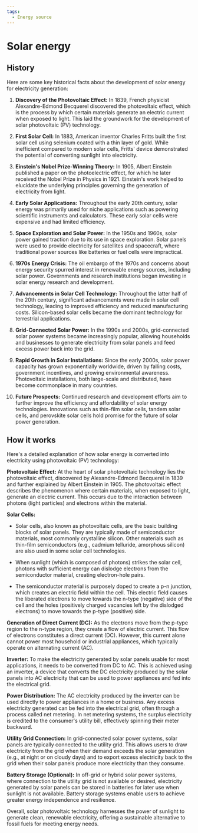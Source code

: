 ```yaml
---
tags:
  - Energy source
---
```


<head>
    <meta charset="UTF-8">
    <meta name="viewport" content="width=device-width, initial-scale=1.0">
    <meta name="description" content="Welcome to ac-electricity! Here you will learn more about electricity, the different components used to make an electrical circuit as well as their features and use cases.">
    <meta name="keywords" content="alexis carbillet, carbillet, electricity, capacitors, conductors, diodes, electronic, energy source, hardware, home appliances, inductors, insulators, resistors, semi-conductors">
    <meta name="author" content="Alexis Carbillet ">
</head>

# Solar energy

## History

Here are some key historical facts about the development of solar energy for electricity generation:

1. **Discovery of the Photovoltaic Effect:** In 1839, French physicist Alexandre-Edmond Becquerel discovered the photovoltaic effect, which is the process by which certain materials generate an electric current when exposed to light. This laid the groundwork for the development of solar photovoltaic (PV) technology.

2. **First Solar Cell:** In 1883, American inventor Charles Fritts built the first solar cell using selenium coated with a thin layer of gold. While inefficient compared to modern solar cells, Fritts' device demonstrated the potential of converting sunlight into electricity.

3. **Einstein's Nobel Prize-Winning Theory:** In 1905, Albert Einstein published a paper on the photoelectric effect, for which he later received the Nobel Prize in Physics in 1921. Einstein's work helped to elucidate the underlying principles governing the generation of electricity from light.

4. **Early Solar Applications:** Throughout the early 20th century, solar energy was primarily used for niche applications such as powering scientific instruments and calculators. These early solar cells were expensive and had limited efficiency.

5. **Space Exploration and Solar Power:** In the 1950s and 1960s, solar power gained traction due to its use in space exploration. Solar panels were used to provide electricity for satellites and spacecraft, where traditional power sources like batteries or fuel cells were impractical.

6. **1970s Energy Crisis:** The oil embargo of the 1970s and concerns about energy security spurred interest in renewable energy sources, including solar power. Governments and research institutions began investing in solar energy research and development.

7. **Advancements in Solar Cell Technology:** Throughout the latter half of the 20th century, significant advancements were made in solar cell technology, leading to improved efficiency and reduced manufacturing costs. Silicon-based solar cells became the dominant technology for terrestrial applications.

8. **Grid-Connected Solar Power:** In the 1990s and 2000s, grid-connected solar power systems became increasingly popular, allowing households and businesses to generate electricity from solar panels and feed excess power back into the grid.

9. **Rapid Growth in Solar Installations:** Since the early 2000s, solar power capacity has grown exponentially worldwide, driven by falling costs, government incentives, and growing environmental awareness. Photovoltaic installations, both large-scale and distributed, have become commonplace in many countries.

10. **Future Prospects:** Continued research and development efforts aim to further improve the efficiency and affordability of solar energy technologies. Innovations such as thin-film solar cells, tandem solar cells, and perovskite solar cells hold promise for the future of solar power generation.

## How it works

Here's a detailed explanation of how solar energy is converted into electricity using photovoltaic (PV) technology:

**Photovoltaic Effect:** At the heart of solar photovoltaic technology lies the photovoltaic effect, discovered by Alexandre-Edmond Becquerel in 1839 and further explained by Albert Einstein in 1905. The photovoltaic effect describes the phenomenon where certain materials, when exposed to light, generate an electric current. This occurs due to the interaction between photons (light particles) and electrons within the material.

**Solar Cells:**

   - Solar cells, also known as photovoltaic cells, are the basic building blocks of solar panels. They are typically made of semiconductor materials, most commonly crystalline silicon. Other materials such as thin-film semiconductors (e.g., cadmium telluride, amorphous silicon) are also used in some solar cell technologies.

   - When sunlight (which is composed of photons) strikes the solar cell, photons with sufficient energy can dislodge electrons from the semiconductor material, creating electron-hole pairs.

   - The semiconductor material is purposely doped to create a p-n junction, which creates an electric field within the cell. This electric field causes the liberated electrons to move towards the n-type (negative) side of the cell and the holes (positively charged vacancies left by the dislodged electrons) to move towards the p-type (positive) side.

**Generation of Direct Current (DC):** As the electrons move from the p-type region to the n-type region, they create a flow of electric current. This flow of electrons constitutes a direct current (DC). However, this current alone cannot power most household or industrial appliances, which typically operate on alternating current (AC).

**Inverter:** To make the electricity generated by solar panels usable for most applications, it needs to be converted from DC to AC. This is achieved using an inverter, a device that converts the DC electricity produced by the solar panels into AC electricity that can be used to power appliances and fed into the electrical grid.

**Power Distribution:** The AC electricity produced by the inverter can be used directly to power appliances in a home or business. Any excess electricity generated can be fed into the electrical grid, often through a process called net metering. In net metering systems, the surplus electricity is credited to the consumer's utility bill, effectively spinning their meter backward.

**Utility Grid Connection:** In grid-connected solar power systems, solar panels are typically connected to the utility grid. This allows users to draw electricity from the grid when their demand exceeds the solar generation (e.g., at night or on cloudy days) and to export excess electricity back to the grid when their solar panels produce more electricity than they consume.

**Battery Storage (Optional):** In off-grid or hybrid solar power systems, where connection to the utility grid is not available or desired, electricity generated by solar panels can be stored in batteries for later use when sunlight is not available. Battery storage systems enable users to achieve greater energy independence and resilience.

Overall, solar photovoltaic technology harnesses the power of sunlight to generate clean, renewable electricity, offering a sustainable alternative to fossil fuels for meeting energy needs.